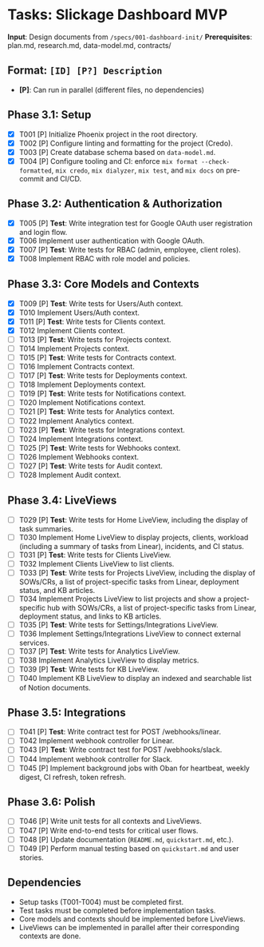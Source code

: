 # Tasks: Slickage Dashboard MVP

**Input**: Design documents from `/specs/001-dashboard-init/`
**Prerequisites**: plan.md, research.md, data-model.md, contracts/

## Format: `[ID] [P?] Description`
- **[P]**: Can run in parallel (different files, no dependencies)

## Phase 3.1: Setup
- [x] T001 [P] Initialize Phoenix project in the root directory.
- [x] T002 [P] Configure linting and formatting for the project (Credo).
- [x] T003 [P] Create database schema based on `data-model.md`.
- [x] T004 [P] Configure tooling and CI: enforce `mix format --check-formatted`, `mix credo`, `mix dialyzer`, `mix test`, and `mix docs` on pre-commit and CI/CD.

## Phase 3.2: Authentication & Authorization
 - [x] T005 [P] **Test**: Write integration test for Google OAuth user registration and login flow.
 - [x] T006 Implement user authentication with Google OAuth.
 - [x] T007 [P] **Test**: Write tests for RBAC (admin, employee, client roles).
 - [x] T008 Implement RBAC with role model and policies.

## Phase 3.3: Core Models and Contexts
- [x] T009 [P] **Test**: Write tests for Users/Auth context.
- [x] T010 Implement Users/Auth context.
- [x] T011 [P] **Test**: Write tests for Clients context.
- [x] T012 Implement Clients context.
- [ ] T013 [P] **Test**: Write tests for Projects context.
- [ ] T014 Implement Projects context.
- [ ] T015 [P] **Test**: Write tests for Contracts context.
- [ ] T016 Implement Contracts context.
- [ ] T017 [P] **Test**: Write tests for Deployments context.
- [ ] T018 Implement Deployments context.
- [ ] T019 [P] **Test**: Write tests for Notifications context.
- [ ] T020 Implement Notifications context.
- [ ] T021 [P] **Test**: Write tests for Analytics context.
- [ ] T022 Implement Analytics context.
- [ ] T023 [P] **Test**: Write tests for Integrations context.
- [ ] T024 Implement Integrations context.
- [ ] T025 [P] **Test**: Write tests for Webhooks context.
- [ ] T026 Implement Webhooks context.
- [ ] T027 [P] **Test**: Write tests for Audit context.
- [ ] T028 Implement Audit context.

## Phase 3.4: LiveViews
- [ ] T029 [P] **Test**: Write tests for Home LiveView, including the display of task summaries.
- [ ] T030 Implement Home LiveView to display projects, clients, workload (including a summary of tasks from Linear), incidents, and CI status.
- [ ] T031 [P] **Test**: Write tests for Clients LiveView.
- [ ] T032 Implement Clients LiveView to list clients.
- [ ] T033 [P] **Test**: Write tests for Projects LiveView, including the display of SOWs/CRs, a list of project-specific tasks from Linear, deployment status, and KB articles.
- [ ] T034 Implement Projects LiveView to list projects and show a project-specific hub with SOWs/CRs, a list of project-specific tasks from Linear, deployment status, and links to KB articles.
- [ ] T035 [P] **Test**: Write tests for Settings/Integrations LiveView.
- [ ] T036 Implement Settings/Integrations LiveView to connect external services.
- [ ] T037 [P] **Test**: Write tests for Analytics LiveView.
- [ ] T038 Implement Analytics LiveView to display metrics.
- [ ] T039 [P] **Test**: Write tests for KB LiveView.
- [ ] T040 Implement KB LiveView to display an indexed and searchable list of Notion documents.

## Phase 3.5: Integrations
- [ ] T041 [P] **Test**: Write contract test for POST /webhooks/linear.
- [ ] T042 Implement webhook controller for Linear.
- [ ] T043 [P] **Test**: Write contract test for POST /webhooks/slack.
- [ ] T044 Implement webhook controller for Slack.
- [ ] T045 [P] Implement background jobs with Oban for heartbeat, weekly digest, CI refresh, token refresh.

## Phase 3.6: Polish
- [ ] T046 [P] Write unit tests for all contexts and LiveViews.
- [ ] T047 [P] Write end-to-end tests for critical user flows.
- [ ] T048 [P] Update documentation (`README.md`, `quickstart.md`, etc.).
- [ ] T049 [P] Perform manual testing based on `quickstart.md` and user stories.

## Dependencies
- Setup tasks (T001-T004) must be completed first.
- Test tasks must be completed before implementation tasks.
- Core models and contexts should be implemented before LiveViews.
- LiveViews can be implemented in parallel after their corresponding contexts are done.
